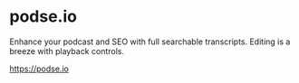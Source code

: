 # podse.io
Enhance your podcast and SEO with full searchable transcripts. Editing is a breeze with playback controls.

https://podse.io
